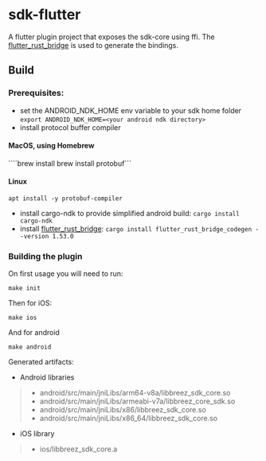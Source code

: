 # sdk-flutter

A flutter plugin project that exposes the sdk-core using ffi. 
The [flutter_rust_bridge](https://github.com/fzyzcjy/flutter_rust_bridge) is used to generate the bindings.

## Build

### Prerequisites:
* set the ANDROID_NDK_HOME env variable to your sdk home folder
```export ANDROID_NDK_HOME=<your android ndk directory>```
* install protocol buffer compiler 
#### MacOS, using Homebrew
````brew install brew install protobuf```
#### Linux
```apt install -y protobuf-compiler```
* install cargo-ndk to provide simplified android build: ```cargo install cargo-ndk```
* install [flutter_rust_bridge](https://github.com/fzyzcjy/flutter_rust_bridge): ```cargo install flutter_rust_bridge_codegen --version 1.53.0```

### Building the plugin
On first usage you will need to run:
```
make init
```
Then for iOS:
```
make ios
```
And for android
```
make android
```

Generated artifacts:

* Android libraries
 >* android/src/main/jniLibs/arm64-v8a/libbreez_sdk_core.so
 >* android/src/main/jniLibs/armeabi-v7a/libbreez_core_sdk.so
 >* android/src/main/jniLibs/x86/libbreez_sdk_core.so
 >* android/src/main/jniLibs/x86_64/libbreez_sdk_core.so
* iOS library
 >* ios/libbreez_sdk_core.a
